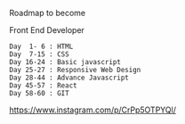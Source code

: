 Roadmap to become

Front End Developer

    Day  1- 6 : HTML
    Day  7-15 : CSS
    Day 16-24 : Basic javascript
    Day 25-27 : Responsive Web Design
    Day 28-44 : Advance Javascript
    Day 45-57 : React
    Day 58-60 : GIT

https://www.instagram.com/p/CrPp5OTPYQl/
